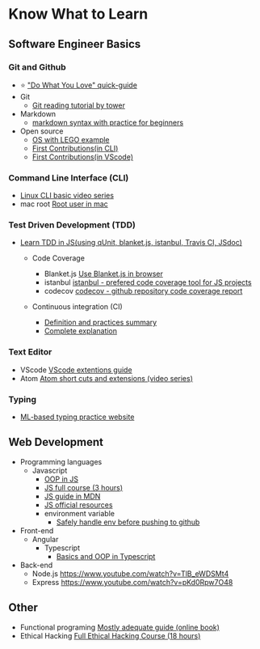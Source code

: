# Know What to Learn

## Software Engineer Basics

### Git and Github

- :star: ["Do What You Love" quick-guide](https://github.com/dwyl/start-here)
- Git
  - [Git reading tutorial by tower](https://www.git-tower.com/learn/git/ebook/en/command-line/basics/why-use-version-control#start)
- Markdown
  - [markdown syntax with practice for beginners](https://www.markdowntutorial.com/)
- Open source
  - [OS with LEGO example](https://www.youtube.com/watch?v=a8fHgx9mE5U)
  - [First Contributions(in CLI)](https://github.com/firstcontributions/first-contributions)
  - [First Contributions(in VScode)](https://github.com/firstcontributions/first-contributions/blob/master/github-windows-vs-code-tutorial.md)

### Command Line Interface (CLI)

- [Linux CLI basic video series](https://www.youtube.com/watch?v=xUJXy4vBAMg&list=PLII6oL6B7q78PKy6_R6JTkkYjVXZBZcVq&index=6)
- mac root [Root user in mac](https://support.apple.com/en-us/HT204012)

### Test Driven Development (TDD)

- [Learn TDD in JS(using qUnit, blanket.js, istanbul, Travis CI, JSdoc)](https://github.com/dwyl/learn-tdd)

  - Code Coverage

    - Blanket.js [Use Blanket.js in browser](https://github.com/alex-seville/blanket/blob/master/docs/getting_started_browser.md)
    - istanbul [istanbul - prefered code coverage tool for JS projects](https://github.com/gotwarlost/istanbul)
    - codecov [codecov - github repository code coverage report](https://codecov.io/#features)

  - Continuous integration (CI)
    - [Definition and practices summary](https://en.wikipedia.org/wiki/Continuous_integration)
    - [Complete explanation](https://www.martinfowler.com/articles/continuousIntegration.html)

### Text Editor

- VScode [VScode extentions guide](https://www.youtube.com/watch?v=rH1RTwaAeGc)
- Atom [Atom short cuts and extensions (video series)](https://www.youtube.com/watch?v=EyG20hhON6E&index=2&list=PLYzJdSdNWNqwNWlxz7bvu-lOYR0CFWQ4I)

### Typing

- [ML-based typing practice website](https://www.keybr.com/)

## Web Development

- Programming languages
  - Javascript
    - [OOP in JS](https://www.youtube.com/watch?v=PFmuCDHHpwk)
    - [JS full course (3 hours)](https://www.youtube.com/watch?v=PkZNo7MFNFg)
    - [JS guide in MDN](https://developer.mozilla.org/en-US/docs/Web/JavaScript/Guide/Introduction)
    - [JS official resources](https://www.javascript.com/resources)
    - environment variable
      - [Safely handle env before pushing to github](https://github.com/dwyl/learn-environment-variables/)
- Front-end
  - Angular
    - Typescript
      - [Basics and OOP in Typescript](https://www.youtube.com/watch?v=NjN00cM18Z4)
- Back-end
  - Node.js https://www.youtube.com/watch?v=TlB_eWDSMt4
  - Express https://www.youtube.com/watch?v=pKd0Rpw7O48

## Other

- Functional programing
  [Mostly adequate guide (online book)](https://mostly-adequate.gitbooks.io/mostly-adequate-guide/)
- Ethical Hacking [Full Ethical Hacking Course (18 hours)](https://www.youtube.com/watch?v=3Kq1MIfTWCE)
<!-- npm

Google standard

Arrow function -->
